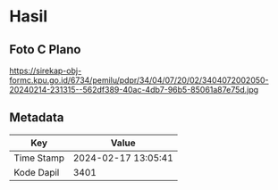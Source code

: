 # Hasil

## Foto C Plano

https://sirekap-obj-formc.kpu.go.id/6734/pemilu/pdpr/34/04/07/20/02/3404072002050-20240214-231315--562df389-40ac-4db7-96b5-85061a87e75d.jpg


## Metadata

| Key        | Value               |
| ---------- | ------------------- |
| Time Stamp | 2024-02-17 13:05:41 |
| Kode Dapil | 3401                |



